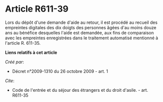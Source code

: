 # Article R611-39

Lors du dépôt d'une demande d'aide au retour, il est procédé au recueil des empreintes digitales des dix doigts des personnes
âgées d'au moins douze ans au bénéfice desquelles l'aide est demandée, aux fins de comparaison avec les empreintes
enregistrées dans le traitement automatisé mentionné à l'article R. 611-35.

**Liens relatifs à cet article**

_Créé par_:

  - Décret n°2009-1310 du 26 octobre 2009 - art. 1

_Cite_:

  - Code de l'entrée et du séjour des étrangers et du droit d'asile. - art. R611-35
